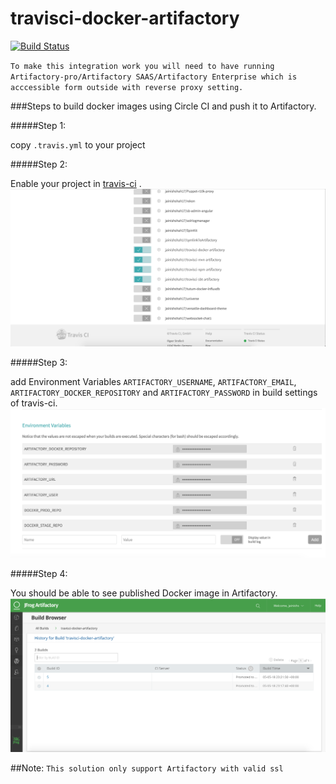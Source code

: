 # travisci-docker-artifactory

[![Build Status](https://travis-ci.org/jainishshah17/travisci-docker-artifactory.svg?branch=master)](https://travis-ci.org/jainishshah17/travisci-docker-artifactory)

`To make this integration work you will need to have running Artifactory-pro/Artifactory SAAS/Artifactory Enterprise which is acccessible form outside with reverse proxy setting.`

###Steps to build docker images using Circle CI and push it to Artifactory.

#####Step 1:

copy `.travis.yml` to your project

#####Step 2:

Enable your project in [travis-ci](https://travis-ci.org/) .
![screenshot](img/Screen_Shot1.png)

#####Step 3:

add Environment Variables `ARTIFACTORY_USERNAME`, `ARTIFACTORY_EMAIL`, `ARTIFACTORY_DOCKER_REPOSITORY` and `ARTIFACTORY_PASSWORD` in build settings of travis-ci.
![screenshot](img/Screen_Shot2.png)

#####Step 4:

You should be able to see published Docker image in Artifactory.
![screenshot](img/Screen_Shot3.png)

##Note: `This solution only support Artifactory with valid ssl`